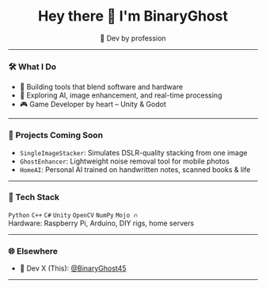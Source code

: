 <h1 align="center">Hey there 👋 I'm BinaryGhost</h1>

<p align="center">
  🧠 Dev by profession 
</p>

---

### 🛠 What I Do

- 🔬 Building tools that blend software and hardware
- 🧮 Exploring AI, image enhancement, and real-time processing
- 🎮 Game Developer by heart – Unity & Godot

---

### 🚀 Projects Coming Soon

- `SingleImageStacker`: Simulates DSLR-quality stacking from one image
- `GhostEnhancer`: Lightweight noise removal tool for mobile photos
- `HomeAI`: Personal AI trained on handwritten notes, scanned books & life

---

### 🧠 Tech Stack

`Python` `C++` `C#` `Unity` `OpenCV` `NumPy` `Mojo 🔥`  
Hardware: Raspberry Pi, Arduino, DIY rigs, home servers

---

### 🌐 Elsewhere

- 🧠 Dev X (This): [@BinaryGhost45](https://x.com/Binary_Ghost45)

---


